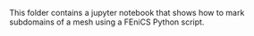 This folder contains a jupyter notebook that shows how to mark subdomains of a mesh using a FEniCS Python script.
